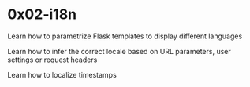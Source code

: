 # 0x02-i18n
Learn how to parametrize Flask templates to display different languages

Learn how to infer the correct locale based on URL parameters, user settings or request headers

Learn how to localize timestamps
